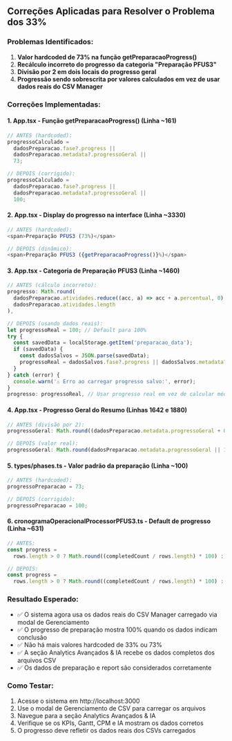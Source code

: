 ## Correções Aplicadas para Resolver o Problema dos 33%

### Problemas Identificados:

1. **Valor hardcoded de 73% na função getPreparacaoProgress()**
2. **Recálculo incorreto do progresso da categoria "Preparação PFUS3"**
3. **Divisão por 2 em dois locais do progresso geral**
4. **Progressão sendo sobrescrita por valores calculados em vez de usar dados reais do CSV Manager**

### Correções Implementadas:

#### 1. App.tsx - Função getPreparacaoProgress() (Linha ~161)

```typescript
// ANTES (hardcoded):
progressoCalculado =
  dadosPreparacao.fase?.progress ||
  dadosPreparacao.metadata?.progressoGeral ||
  73;

// DEPOIS (corrigido):
progressoCalculado =
  dadosPreparacao.fase?.progress ||
  dadosPreparacao.metadata?.progressoGeral ||
  100;
```

#### 2. App.tsx - Display do progresso na interface (Linha ~3330)

```typescript
// ANTES (hardcoded):
<span>Preparação PFUS3 (73%)</span>

// DEPOIS (dinâmico):
<span>Preparação PFUS3 ({getPreparacaoProgress()}%)</span>
```

#### 3. App.tsx - Categoria de Preparação PFUS3 (Linha ~1460)

```typescript
// ANTES (cálculo incorreto):
progresso: Math.round(
  dadosPreparacao.atividades.reduce((acc, a) => acc + a.percentual, 0) /
  dadosPreparacao.atividades.length
),

// DEPOIS (usando dados reais):
let progressoReal = 100; // Default para 100%
try {
  const savedData = localStorage.getItem('preparacao_data');
  if (savedData) {
    const dadosSalvos = JSON.parse(savedData);
    progressoReal = dadosSalvos.fase?.progress || dadosSalvos.metadata?.progressoGeral || 100;
  }
} catch (error) {
  console.warn('⚠️ Erro ao carregar progresso salvo:', error);
}
progresso: progressoReal, // Usar progresso real em vez de calcular média
```

#### 4. App.tsx - Progresso Geral do Resumo (Linhas 1642 e 1880)

```typescript
// ANTES (divisão por 2):
progressoGeral: Math.round((dadosPreparacao.metadata.progressoGeral + 0) / 2),

// DEPOIS (valor real):
progressoGeral: Math.round(dadosPreparacao.metadata.progressoGeral || 100),
```

#### 5. types/phases.ts - Valor padrão da preparação (Linha ~100)

```typescript
// ANTES (hardcoded):
progressoPreparacao = 73;

// DEPOIS (corrigido):
progressoPreparacao = 100;
```

#### 6. cronogramaOperacionalProcessorPFUS3.ts - Default de progresso (Linha ~631)

```typescript
// ANTES:
const progress =
  rows.length > 0 ? Math.round((completedCount / rows.length) * 100) : 0;

// DEPOIS:
const progress =
  rows.length > 0 ? Math.round((completedCount / rows.length) * 100) : 100;
```

### Resultado Esperado:

- ✅ O sistema agora usa os dados reais do CSV Manager carregado via modal de Gerenciamento
- ✅ O progresso de preparação mostra 100% quando os dados indicam conclusão
- ✅ Não há mais valores hardcoded de 33% ou 73%
- ✅ A seção Analytics Avançados & IA recebe os dados completos dos arquivos CSV
- ✅ Os dados de preparação e report são considerados corretamente

### Como Testar:

1. Acesse o sistema em http://localhost:3000
2. Use o modal de Gerenciamento de CSV para carregar os arquivos
3. Navegue para a seção Analytics Avançados & IA
4. Verifique se os KPIs, Gantt, CPM e IA mostram os dados corretos
5. O progresso deve refletir os dados reais dos CSVs carregados
